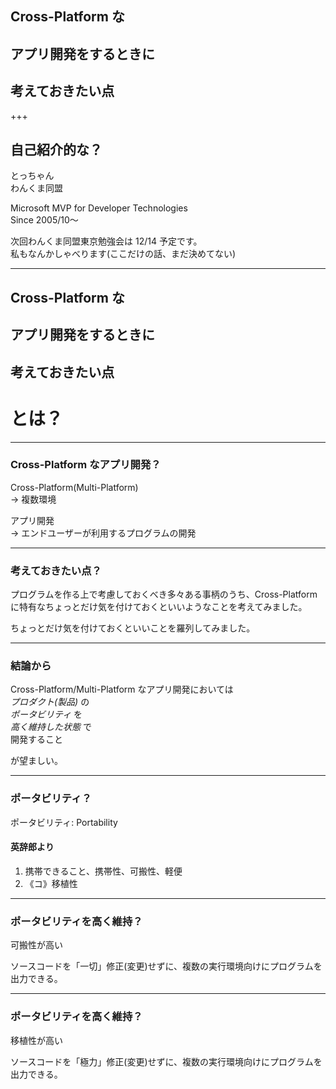 ## Cross-Platform な
## アプリ開発をするときに
## 考えておきたい点

+++

## 自己紹介的な？

とっちゃん  
わんくま同盟

Microsoft MVP for Developer Technologies  
Since 2005/10～

次回わんくま同盟東京勉強会は 12/14 予定です。  
私もなんかしゃべります(ここだけの話、まだ決めてない)

---

## Cross-Platform な
## アプリ開発をするときに
## 考えておきたい点

# とは？

---

### Cross-Platform なアプリ開発？

Cross-Platform(Multi-Platform)  
→ 複数環境

アプリ開発  
→ エンドユーザーが利用するプログラムの開発

---

### 考えておきたい点？

プログラムを作る上で考慮しておくべき多々ある事柄のうち、Cross-Platform に特有なちょっとだけ気を付けておくといいようなことを考えてみました。

ちょっとだけ気を付けておくといいことを羅列してみました。

---

### 結論から

Cross-Platform/Multi-Platform なアプリ開発においては  
*プロダクト(製品)* の  
*ポータビリティ* を  
*高く維持した状態* で  
開発すること

が望ましい。

---

### ポータビリティ？

ポータビリティ: Portability

#### 英辞郎より

1. 携帯できること、携帯性、可搬性、軽便
1. 《コ》移植性

---

### ポータビリティを高く維持？

可搬性が高い

ソースコードを「一切」修正(変更)せずに、複数の実行環境向けにプログラムを出力できる。

---

### ポータビリティを高く維持？

移植性が高い

ソースコードを「極力」修正(変更)せずに、複数の実行環境向けにプログラムを出力できる。
